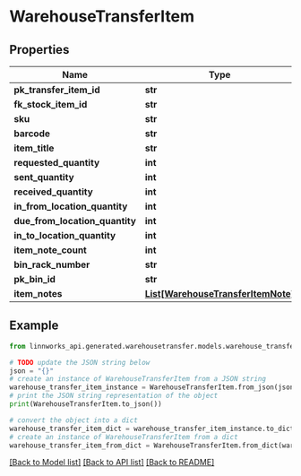 # WarehouseTransferItem


## Properties

Name | Type | Description | Notes
------------ | ------------- | ------------- | -------------
**pk_transfer_item_id** | **str** |  | [optional] 
**fk_stock_item_id** | **str** |  | [optional] 
**sku** | **str** |  | [optional] 
**barcode** | **str** |  | [optional] 
**item_title** | **str** |  | [optional] 
**requested_quantity** | **int** |  | [optional] 
**sent_quantity** | **int** |  | [optional] 
**received_quantity** | **int** |  | [optional] 
**in_from_location_quantity** | **int** |  | [optional] 
**due_from_location_quantity** | **int** |  | [optional] 
**in_to_location_quantity** | **int** |  | [optional] 
**item_note_count** | **int** |  | [optional] 
**bin_rack_number** | **str** |  | [optional] 
**pk_bin_id** | **str** |  | [optional] 
**item_notes** | [**List[WarehouseTransferItemNote]**](WarehouseTransferItemNote.md) |  | [optional] 

## Example

```python
from linnworks_api.generated.warehousetransfer.models.warehouse_transfer_item import WarehouseTransferItem

# TODO update the JSON string below
json = "{}"
# create an instance of WarehouseTransferItem from a JSON string
warehouse_transfer_item_instance = WarehouseTransferItem.from_json(json)
# print the JSON string representation of the object
print(WarehouseTransferItem.to_json())

# convert the object into a dict
warehouse_transfer_item_dict = warehouse_transfer_item_instance.to_dict()
# create an instance of WarehouseTransferItem from a dict
warehouse_transfer_item_from_dict = WarehouseTransferItem.from_dict(warehouse_transfer_item_dict)
```
[[Back to Model list]](../README.md#documentation-for-models) [[Back to API list]](../README.md#documentation-for-api-endpoints) [[Back to README]](../README.md)


